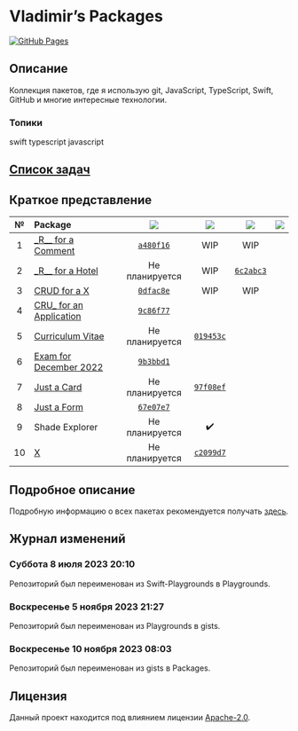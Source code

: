 <!--# Old Books
[a28c892](https://github.com/VladimirCreator/Packages/tree/a28c892706de029d654f82bdd28436dbf72f8d5c)
-->

Vladimir’s Packages
===================

[![GitHub Pages](https://github.com/VladimirCreator/Packages/actions/workflows/github-pages.yaml/badge.svg?event=workflow_dispatch)](https://github.com/VladimirCreator/Packages/actions/workflows/github-pages.yaml)

## Описание
Коллекция пакетов, где я использую git, JavaScript, TypeScript, Swift, GitHub и многие интересные технологии.

### Топики
swift typescript javascript

## [Список задач](./TODO.md)

## Краткое представление

|№|Package|![](https://img.shields.io/badge/JavaScript-323330?style=for-the-badge&logo=javascript&logoColor=F7DF1E)|![](https://img.shields.io/badge/TypeScript-007ACC?style=for-the-badge&logo=typescript&logoColor=white)|![](https://img.shields.io/badge/Swift-FA7343?style=for-the-badge&logo=swift&logoColor=white)|![](https://img.shields.io/badge/purescript-14161a?style=for-the-badge&logo=purescript&logoColor=white)|
|:-:|:-|:-:|:-:|:-:|:-:|
|1|[\_R\__ for a Comment](https://vladimircreator.github.io/Packages/_r__-for-a-comment)|[`a480f16`](https://github.com/VladimirCreator/Packages/tree/a480f16275ecc5cfa5ca4ada9a5a7142891ea331)|WIP|WIP| |
|2|[\_R\__ for a Hotel](https://vladimircreator.github.io/Packages/_r__-for-a-hotel)|Не планируется|WIP|[`6c2abc3`](https://github.com/VladimirCreator/Packages/tree/6c2abc3efcadbd38b38bc20ebede92a507ac48f2)| |
|3|[CRUD for a X](https://vladimircreator.github.io/Packages/crud-for-a-x)|[`0dfac8e`](https://github.com/VladimirCreator/Packages/tree/0dfac8e0c233ea3ed7f50f0fd51d4a848319a3b6)|WIP|WIP| |
|4|[CRU_ for an Application](https://vladimircreator.github.io/Packages/cru_-for-an-application)|[`9c86f77`](https://github.com/VladimirCreator/Packages/tree/9c86f777acc9f0e89d6771e3dea6ddf424cb3d0f)| | | |
|5|[Curriculum Vitae](https://vladimircreator.github.io/Packages/curriculum-vitae2)|Не планируется|[`019453c`](https://github.com/VladimirCreator/Packages/tree/019453c82166be0e6ca94ad53103ea2fa8db9690)| | |
|6|[Exam for December 2022](https://vladimircreator.github.io/Packages/exam-for-december-2022)|[`9b3bbd1`](https://github.com/VladimirCreator/Packages/tree/9b3bbd12972d733d1376bf6a1fca8f58b04e03d6)| | | |
|7|[Just a Card](https://vladimircreator.github.io/Packages/just-a-card)|Не планируется|[`97f08ef`](https://github.com/VladimirCreator/Packages/tree/97f08ef1b2daad35297cd7d09edb446b07f1652f)| | |
|8|[Just a Form](https://vladimircreator.github.io/Packages/just-a-form)|[`67e07e7`](https://github.com/VladimirCreator/Packages/tree/67e07e719f376441b3bb02a33cb3952af8b79b22)| | | |
|9|Shade Explorer|Не планируется|✔️| | |
|10|[X](https://vladimircreator.github.io/Packages/x)|Не планируется|[`c2099d7`](https://github.com/VladimirCreator/Packages/tree/c2099d7ef928ea59696612333efc2ad3466efcc4)| | |

## Подробное описание
Подробную информацию о всех пакетах рекомендуется получать [здесь](https://vladimircreator.github.io/Packages/).

## Журнал изменений

### Суббота 8 июля 2023 20:10
Репозиторий был переименован из Swift-Playgrounds в Playgrounds.

### Воскресенье 5 ноября 2023 21:27
Репозиторий был переименован из Playgrounds в gists.

### Воскресенье 10 ноября 2023 08:03
Репозиторий был переименован из gists в Packages.

## Лицензия
Данный проект находится под влиянием лицензии [Apache-2.0](LICENSE).
